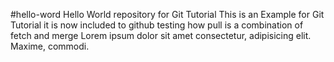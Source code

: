 #hello-word
Hello World repository for Git Tutorial
This is an Example for Git Tutorial
it is now included to github
testing how pull is a combination of fetch and merge
Lorem ipsum dolor sit amet consectetur, adipisicing elit. Maxime, commodi.
